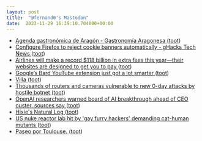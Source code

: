 ```yaml
---
layout: post
title:  "@fernand0's Mastodon"
date:  2023-11-29 16:39:10.704000+00:00
---
```

*  [Agenda gastronómica de Aragón - Gastronomía Aragonesa ](https://gastronomia-aragonesa.com/biblioteca/agenda-gastronomica) ([toot](https://mastodon.social/@fernand0/111494820705202103))
*  [Configure Firefox to reject cookie banners automatically - gHacks Tech News ](https://www.ghacks.net/2022/12/24/configure-firefox-to-reject-cookie-banners-automatically) ([toot](https://mastodon.social/@fernand0/111494616347716928))
*  [Airlines will make a record $118 billion in extra fees this year—their websites are designed to get you to pay ](https://www.fastcompany.com/90981005/airlines-fees-118-billion-dark-pattern) ([toot](https://mastodon.social/@fernand0/111493879897514765))
*  [Google’s Bard YouTube extension just got a lot smarter ](https://www.theverge.com/2023/11/22/23972636/bard-youtube-extension-update-search-video-conten) ([toot](https://mastodon.social/@fernand0/111493684379238084))
*  [Villa ](https://www.flickr.com/photos/fernand0/53338466902) ([toot](https://mastodon.social/@fernand0/111493654356739750))
*  [Thousands of routers and cameras vulnerable to new 0-day attacks by hostile botnet ](https://arstechnica.com/security/2023/11/thousands-of-routers-and-cameras-vulnerable-to-new-0-day-attacks-by-hostile-botnet) ([toot](https://mastodon.social/@fernand0/111493270814557960))
*  [OpenAI researchers warned board of AI breakthrough ahead of CEO ouster, sources say ](https://www.reuters.com/technology/sam-altmans-ouster-openai-was-precipitated-by-letter-board-about-ai-breakthrough-2023-11-22) ([toot](https://mastodon.social/@fernand0/111493070786770114))
*  [Hixie's Natural Log ](https://ln.hixie.ch/?start=170062737) ([toot](https://mastodon.social/@fernand0/111491522365273701))
*  [US nuke reactor lab hit by 'gay furry hackers' demanding cat-human mutants ](https://www.theregister.com/2023/11/22/nuclear_lab_hacked) ([toot](https://mastodon.social/@fernand0/111489677924968057))
*  [Paseo por Toulouse. ](https://avecesunafoto.wordpress.com/2023/11/28/paseo-por-toulouse) ([toot](https://mastodon.social/@fernand0/111489563187109562))
